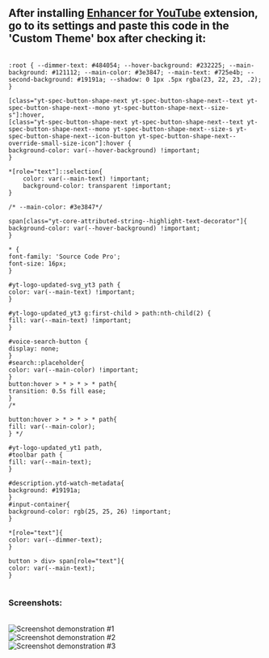 <h2> After installing <a href="https://chromewebstore.google.com/detail/enhancer-for-youtube/ponfpcnoihfmfllpaingbgckeeldkhle">Enhancer for YouTube</a> extension, go to its settings and paste this code in the 'Custom Theme' box after checking it: </h2>

<pre>
  <code>
:root { --dimmer-text: #484054; --hover-background: #232225; --main-background: #121112; --main-color: #3e3847; --main-text: #725e4b; --second-background: #19191a; --shadow: 0 1px .5px rgba(23, 22, 23, .2); }

[class="yt-spec-button-shape-next yt-spec-button-shape-next--text yt-spec-button-shape-next--mono yt-spec-button-shape-next--size-s"]:hover,
[class="yt-spec-button-shape-next yt-spec-button-shape-next--text yt-spec-button-shape-next--mono yt-spec-button-shape-next--size-s yt-spec-button-shape-next--icon-button yt-spec-button-shape-next--override-small-size-icon"]:hover {
background-color: var(--hover-background) !important;
}

*[role="text"]::selection{
    color: var(--main-text) !important;
    background-color: transparent !important;
}

/* --main-color: #3e3847*/

span[class="yt-core-attributed-string--highlight-text-decorator"]{
background-color: var(--hover-background) !important;
}

* {
font-family: 'Source Code Pro';
font-size: 16px;
}

#yt-logo-updated-svg_yt3 path {
color: var(--main-text) !important;
}

#yt-logo-updated_yt3 g:first-child > path:nth-child(2) {
fill: var(--main-text) !important;
}

#voice-search-button {
display: none;
}
#search::placeholder{
color: var(--main-color) !important;
}
button:hover > * > * > * path{
transition: 0.5s fill ease;
}
/*

button:hover > * > * > * path{
fill: var(--main-color);
} */

#yt-logo-updated_yt1 path,
#toolbar path {
fill: var(--main-text);
}

#description.ytd-watch-metadata{
background: #19191a;
}
#input-container{
background-color: rgb(25, 25, 26) !important;
}

*[role="text"]{
color: var(--dimmer-text);
}

button > div> span[role="text"]{
color: var(--main-text);
}
  </code>
</pre>

<h3>Screenshots:</h3><br>
<img src="https://i.imgur.com/LIFFRCb.png" alt="Screenshot demonstration #1"><br>
<img src="https://i.imgur.com/Yw0kocU.png" alt="Screenshot demonstration #2"><br>
<img src="https://i.imgur.com/gBjccMO.png" alt="Screenshot demonstration #3"><br>
